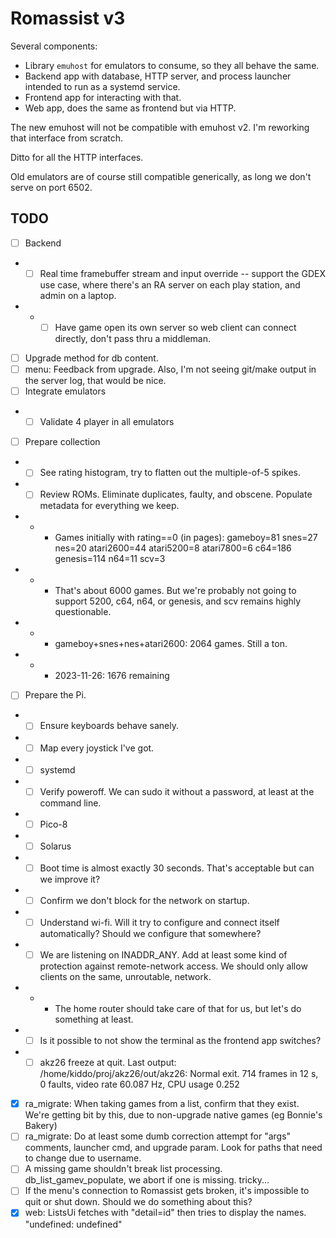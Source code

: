 # Romassist v3

Several components:
- Library `emuhost` for emulators to consume, so they all behave the same.
- Backend app with database, HTTP server, and process launcher intended to run as a systemd service.
- Frontend app for interacting with that.
- Web app, does the same as frontend but via HTTP.

The new emuhost will not be compatible with emuhost v2. I'm reworking that interface from scratch.

Ditto for all the HTTP interfaces.

Old emulators are of course still compatible generically, as long we don't serve on port 6502.

## TODO

- [ ] Backend
- - [ ] Real time framebuffer stream and input override -- support the GDEX use case, where there's an RA server on each play station, and admin on a laptop.
- - - [ ] Have game open its own server so web client can connect directly, don't pass thru a middleman.
- [ ] Upgrade method for db content.
- [ ] menu: Feedback from upgrade. Also, I'm not seeing git/make output in the server log, that would be nice.
- [ ] Integrate emulators
- - [ ] Validate 4 player in all emulators
- [ ] Prepare collection
- - [ ] See rating histogram, try to flatten out the multiple-of-5 spikes.
- - [ ] Review ROMs. Eliminate duplicates, faulty, and obscene. Populate metadata for everything we keep.
- - - Games initially with rating==0 (in pages): gameboy=81 snes=27 nes=20 atari2600=44 atari5200=8 atari7800=6 c64=186 genesis=114 n64=11 scv=3
- - - That's about 6000 games. But we're probably not going to support 5200, c64, n64, or genesis, and scv remains highly questionable.
- - - gameboy+snes+nes+atari2600: 2064 games. Still a ton.
- - - 2023-11-26: 1676 remaining
- [ ] Prepare the Pi.
- - [ ] Ensure keyboards behave sanely.
- - [ ] Map every joystick I've got.
- - [ ] systemd
- - [ ] Verify poweroff. We can sudo it without a password, at least at the command line.
- - [ ] Pico-8
- - [ ] Solarus
- - [ ] Boot time is almost exactly 30 seconds. That's acceptable but can we improve it?
- - [ ] Confirm we don't block for the network on startup.
- - [ ] Understand wi-fi. Will it try to configure and connect itself automatically? Should we configure that somewhere?
- - [ ] We are listening on INADDR_ANY. Add at least some kind of protection against remote-network access. We should only allow clients on the same, unroutable, network.
- - - The home router should take care of that for us, but let's do something at least.
- - [ ] Is it possible to not show the terminal as the frontend app switches?
- - [ ] akz26 freeze at quit. Last output: /home/kiddo/proj/akz26/out/akz26: Normal exit. 714 frames in 12 s, 0 faults, video rate 60.087 Hz, CPU usage 0.252
- [x] ra_migrate: When taking games from a list, confirm that they exist. We're getting bit by this, due to non-upgrade native games (eg Bonnie's Bakery)
- [ ] ra_migrate: Do at least some dumb correction attempt for "args" comments, launcher cmd, and upgrade param. Look for paths that need to change due to username.
- [ ] A missing game shouldn't break list processing. db_list_gamev_populate, we abort if one is missing. tricky...
- [ ] If the menu's connection to Romassist gets broken, it's impossible to quit or shut down. Should we do something about this?
- [x] web: ListsUi fetches with "detail=id" then tries to display the names. "undefined: undefined"
